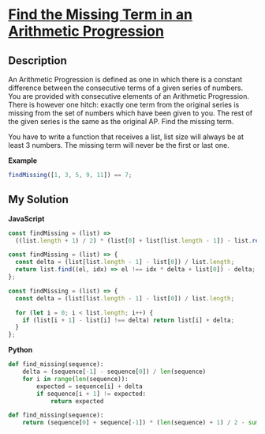 # [Find the Missing Term in an Arithmetic Progression](https://www.codewars.com/kata/52de553ebb55d1fca3000371)

## Description

An Arithmetic Progression is defined as one in which there is a constant difference between the consecutive terms of a given series of numbers. You are provided with consecutive elements of an Arithmetic Progression. There is however one hitch: exactly one term from the original series is missing from the set of numbers which have been given to you. The rest of the given series is the same as the original AP. Find the missing term.

You have to write a function that receives a list, list size will always be at least 3 numbers. The missing term will never be the first or last one.

**Example**

```js
findMissing([1, 3, 5, 9, 11]) == 7;
```

## My Solution

**JavaScript**

```js
const findMissing = (list) =>
  ((list.length + 1) / 2) * (list[0] + list[list.length - 1]) - list.reduce((acc, cur) => acc + cur, 0);
```

```js
const findMissing = (list) => {
  const delta = (list[list.length - 1] - list[0]) / list.length;
  return list.find((el, idx) => el !== idx * delta + list[0]) - delta;
};
```

```js
const findMissing = (list) => {
  const delta = (list[list.length - 1] - list[0]) / list.length;

  for (let i = 0; i < list.length; i++) {
    if (list[i + 1] - list[i] !== delta) return list[i] + delta;
  }
};
```

**Python**

```py
def find_missing(sequence):
    delta = (sequence[-1] - sequence[0]) / len(sequence)
    for i in range(len(sequence)):
        expected = sequence[i] + delta
        if sequence[i + 1] != expected:
            return expected
```

```py
def find_missing(sequence):
    return (sequence[0] + sequence[-1]) * (len(sequence) + 1) / 2 - sum(sequence)
```
